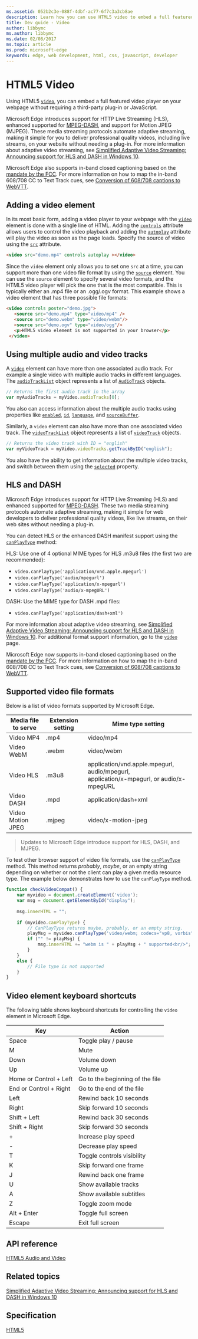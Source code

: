 ```yaml
---
ms.assetid: 052b2c3e-088f-4dbf-ac77-6f7c3a3cb8ae
description: Learn how you can use HTML5 video to embed a full featured video player on your webpage without requiring a third-party plug-in or JavaScript.
title: Dev guide - Video
author: libbymc
ms.author: libbymc
ms.date: 02/08/2017
ms.topic: article
ms.prod: microsoft-edge
keywords: edge, web development, html, css, javascript, developer
---
```


# HTML5 Video

Using HTML5 [`video`](https://msdn.microsoft.com/library/hh772959(v=vs.85).aspx), you can embed a full featured video player on your webpage without requiring a third-party plug-in or JavaScript.

Microsoft Edge introduces support for HTTP Live Streaming (HLS), enhanced supported for [MPEG-DASH](http://go.microsoft.com/fwlink/p/?LinkID=533900), and support for Motion JPEG (MJPEG). These media streaming protocols automate adaptive streaming, making it simple for you to deliver professional quality videos, including live streams, on your website without needing a plug-in. For more information about adaptive video streaming, see [Simplified Adaptive Video Streaming: Announcing support for HLS and DASH in Windows 10](http://go.microsoft.com/fwlink/p/?LinkId=529964).

Microsoft Edge also supports in-band closed captioning based on the [mandate by the FCC](http://go.microsoft.com/fwlink/p/?LinkId=524313). For more information on how to map the in-band 608/708 CC to Text Track cues, see [Conversion of 608/708 captions to WebVTT](http://go.microsoft.com/fwlink/p/?LinkId=524314). 

## Adding a video element

In its most basic form, adding a video player to your webpage with the [`video`](https://msdn.microsoft.com/library/hh772959(v=vs.85).aspx) element is done with a single line of HTML. Adding the [`controls`](https://msdn.microsoft.com/library/ff974746) attribute allows users to control the video playback and adding the [`autoplay`](https://msdn.microsoft.com/library/ff974744) attribute will play the video as soon as the page loads. Specify the source of video using the [`src`](https://msdn.microsoft.com/library/ff974762(v=vs.85).aspx) attribute.

``` html
<video src="demo.mp4" controls autoplay ></video> 
```

Since the `video` element only allows you to set one `src` at a time, you can support more than one video file format by using the [`source`](https://msdn.microsoft.com/library/ff975070(v=vs.85).aspx) element. You can use the `source` element to specify several video formats, and the HTML5 video player will pick the one that is the most compatible. This is typically either an .mp4 file or an .ogg/.ogv format. This example shows a video element that has three possible file formats:

``` html
<video controls poster="demo.jpg">
   <source src="demo.mp4" type="video/mp4" />
   <source src="demo.webm" type="video/webm"/>
   <source src="demo.ogv" type="video/ogg"/>             
   <p>HTML5 video element is not supported in your browser</p>
 </video>
```

## Using multiple audio and video tracks

A [`video`](https://msdn.microsoft.com/library/hh772959(v=vs.85).aspx) element can have more than one associated audio track. For example a single video with multiple audio tracks in different languages. The [`audioTrackList`](https://msdn.microsoft.com/library/hh772483(v=vs.85).aspx) object represents a list of [`AudioTrack`](https://msdn.microsoft.com/library/hh772479(v=vs.85).aspx) objects. 

``` javascript
// Returns the first audio track in the array
var myAudioTracks = myVideo.audioTracks[0];
```

You also can access information about the multiple audio tracks using properties like [`enabled`](https://msdn.microsoft.com/library/hh772492(v=vs.85).aspx), [`id`](https://msdn.microsoft.com/library/hh772686(v=vs.85).aspx), [`language`](https://msdn.microsoft.com/library/hh772495(v=vs.85).aspx), and [`sourceBuffer`](https://msdn.microsoft.com/library/dn254952(v=vs.85).aspx).

Similarly, a `video` element can also have more than one associated video track.  The [`videoTrackList`](https://msdn.microsoft.com/library/dn806262(v=vs.85).aspx) object represents a list of [`videoTrack`](https://msdn.microsoft.com/library/dn806264(v=vs.85).aspx) objects. 

``` javascript
// Returns the video track with ID = "english"
var myVideoTrack = myVideo.videoTracks.getTrackByID("english");
```

You also have the ability to get information about the multiple video tracks, and switch between them using the [`selected`](https://msdn.microsoft.com/library/dn806261(v=vs.85).aspx) property. 

## HLS and DASH

Microsoft Edge introduces support for HTTP Live Streaming (HLS) and enhanced supported for [MPEG-DASH](http://go.microsoft.com/fwlink/p/?LinkID=533900). These two media streaming protocols automate adaptive streaming, making it simple for web developers to deliver professional quality videos, like live streams, on their web sites without needing a plug-in.

You can detect HLS or the enhanced DASH manifest support using the [`canPlayType`](https://msdn.microsoft.com/en-us/library/ff975191(v=vs.85).aspx) method: 

HLS: Use one of 4 optional MIME types for HLS .m3u8 files (the first two are recommended):
* `video.canPlayType('application/vnd.apple.mpegurl')` 
* `video.canPlayType('audio/mpegurl')` 
* `video.canPlayType('application/x-mpegurl')`
* `video.canPlayType('audio/x-mpegURL') `

DASH: Use the MIME type for DASH .mpd files:

* `video.canPlayType('application/dash+xml')`

For more information about adaptive video streaming, see [Simplified Adaptive Video Streaming: Announcing support for HLS and DASH in Windows 10](http://go.microsoft.com/fwlink/p/?linkid=529964). For additional format support information, go to the [`video`](https://msdn.microsoft.com/library/hh772959(v=vs.85).aspx) page. 

Microsoft Edge now supports in-band closed captioning based on the [mandate by the FCC](http://go.microsoft.com/fwlink/p/?LinkId=524313). For more information on how to map the in-band 608/708 CC to Text Track cues, see [Conversion of 608/708 captions to WebVTT](http://go.microsoft.com/fwlink/p/?LinkId=524314). 

## Supported video file formats

Below is a list of video formats supported by Microsoft Edge.

| Media file to serve  | Extension setting | Mime type setting |
| -------------------- | ----------------- | --------------- | 
Video MP4 | .mp4 | video/mp4
Video WebM | .webm | video/webm
Video HLS | .m3u8 | application/vnd.apple.mpegurl, audio/mpegurl,<br/>application/x-mpegurl, or audio/x-mpegURL 
Video DASH | .mpd | application/dash+xml
Video Motion JPEG | .mjpeg | video/x-motion-jpeg

> Updates to Microsoft Edge introduce support for HLS, DASH, and MJPEG. 

To test other browser support of video file formats, use the [`canPlayType`](https://msdn.microsoft.com/library/ff975191(v=vs.85).aspx) method. This method returns  *probably*, *maybe*, or an empty string depending on whether or not the client can play a given media resource type. The example below demonstrates how to use the `canPlayType` method.

``` javascript
function checkVideoCompat() {
	var myvideo = document.createElement('video');
	var msg = document.getElementById("display");
	
	msg.innerHTML = "";
	
	if (myvideo.canPlayType) {
		// CanPlayType returns maybe, probably, or an empty string.
		playMsg = myvideo.canPlayType('video/webm; codecs="vp8, vorbis"');
		if ("" != playMsg) {
			msg.innerHTML += "webm is " + playMsg + " supported<br/>";
		}
	}
	else {
		// File type is not supported
	}
}

```

## Video element keyboard shortcuts

The following table shows keyboard shortcuts for controlling the `video` element in Microsoft Edge. 

| Key | Action | 
| ------- | ----------------- |
Space | Toggle play / pause
M | Mute
Down | Volume down
Up | Volume up
Home or Control + Left | Go to the beginning of the file
End or Control + Right | Go to the end of the file
Left | Rewind back 10 seconds
Right | Skip forward 10 seconds
Shift + Left | Rewind back 30 seconds
Shift + Right | Skip forward 30 seconds
+ | Increase play speed
- | Decrease play speed
T | Toggle controls visibility
K | Skip forward one frame
J | Rewind back one frame
U | Show available tracks
A | Show available subtitles 
Z | Toggle zoom mode
Alt + Enter | Toggle full screen
Escape | Exit full screen




## API reference
[HTML5 Audio and Video](https://msdn.microsoft.com/library/hh772500(v=vs.85).aspx)


## Related topics
[Simplified Adaptive Video Streaming: Announcing support for HLS and DASH in Windows 10](http://go.microsoft.com/fwlink/p/?LinkId=529964)

## Specification
[HTML5](https://www.w3.org/TR/html5/)
